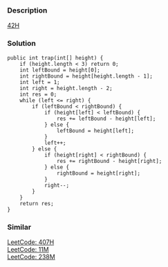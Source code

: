 ### Description
[42H](https://leetcode.com/problems/trapping-rain-water/description/)
### Solution

    public int trap(int[] height) {
        if (height.length < 3) return 0;
        int leftBound = height[0];
        int rightBound = height[height.length - 1];
        int left = 1;
        int right = height.length - 2;
        int res = 0;
        while (left <= right) {
            if (leftBound < rightBound) {
                if (height[left] < leftBound) {
                    res += leftBound - height[left];
                } else {
                    leftBound = height[left];
                }
                left++;
            } else {
                if (height[right] < rightBound) {
                    res += rightBound - height[right];
                } else {
                    rightBound = height[right];
                }
                right--;
            }
        }
        return res;
    }
    
### Similar
[LeetCode: 407H](https://leetcode.com/problems/trapping-rain-water-ii/description/)  
[LeetCode: 11M](https://leetcode.com/problems/container-with-most-water/description/)  
[LeetCode: 238M](https://leetcode.com/problems/product-of-array-except-self/description/)  
